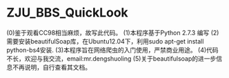 ZJU_BBS_QuickLook
=================
(0)鉴于观看CC98相当麻烦，故写此代码。
(1)本程序基于Python 2.7.3 编写
(2)需要安装beautifulSoap库，在Ubuntu12.04下，利用sudo apt-get install python-bs4安装.
(3)本程序旨在网络爬虫的入门使用，严禁商业用途。
(4)代码不长，欢迎与我交流，email:mr.dengshuoling
(5)关于beautifulsoap的进一步信息不再说明，自行查看其文档。
